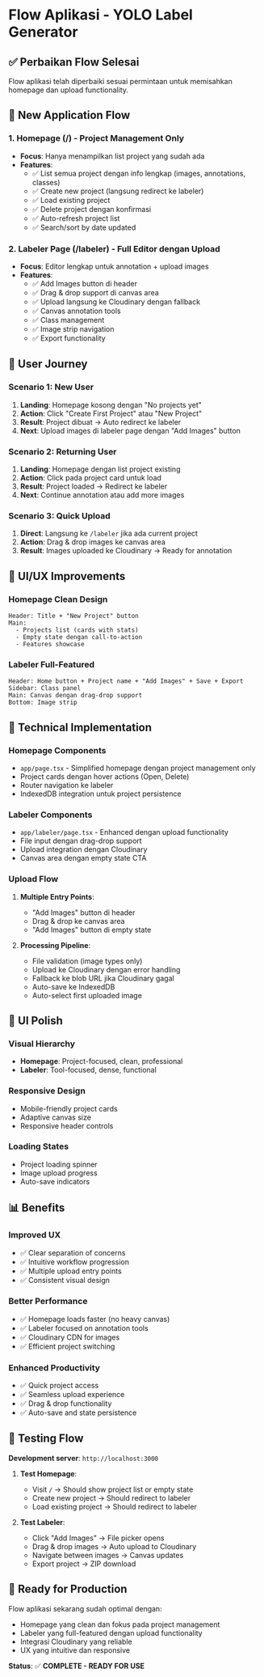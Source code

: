 # Flow Aplikasi - YOLO Label Generator

## ✅ Perbaikan Flow Selesai

Flow aplikasi telah diperbaiki sesuai permintaan untuk memisahkan homepage dan upload functionality.

## 🔄 New Application Flow

### 1. **Homepage (/) - Project Management Only**
- **Focus**: Hanya menampilkan list project yang sudah ada
- **Features**:
  - ✅ List semua project dengan info lengkap (images, annotations, classes)
  - ✅ Create new project (langsung redirect ke labeler)
  - ✅ Load existing project
  - ✅ Delete project dengan konfirmasi
  - ✅ Auto-refresh project list
  - ✅ Search/sort by date updated

### 2. **Labeler Page (/labeler) - Full Editor dengan Upload**
- **Focus**: Editor lengkap untuk annotation + upload images
- **Features**:
  - ✅ Add Images button di header
  - ✅ Drag & drop support di canvas area
  - ✅ Upload langsung ke Cloudinary dengan fallback
  - ✅ Canvas annotation tools
  - ✅ Class management
  - ✅ Image strip navigation
  - ✅ Export functionality

## 🎯 User Journey

### **Scenario 1: New User**
1. **Landing**: Homepage kosong dengan "No projects yet"
2. **Action**: Click "Create First Project" atau "New Project"
3. **Result**: Project dibuat → Auto redirect ke labeler
4. **Next**: Upload images di labeler page dengan "Add Images" button

### **Scenario 2: Returning User**
1. **Landing**: Homepage dengan list project existing
2. **Action**: Click pada project card untuk load
3. **Result**: Project loaded → Redirect ke labeler
4. **Next**: Continue annotation atau add more images

### **Scenario 3: Quick Upload**
1. **Direct**: Langsung ke `/labeler` jika ada current project
2. **Action**: Drag & drop images ke canvas area
3. **Result**: Images uploaded ke Cloudinary → Ready for annotation

## 📱 UI/UX Improvements

### **Homepage Clean Design**
```
Header: Title + "New Project" button
Main: 
  - Projects list (cards with stats)
  - Empty state dengan call-to-action
  - Features showcase
```

### **Labeler Full-Featured**
```
Header: Home button + Project name + "Add Images" + Save + Export
Sidebar: Class panel
Main: Canvas dengan drag-drop support
Bottom: Image strip
```

## 🔧 Technical Implementation

### **Homepage Components**
- `app/page.tsx` - Simplified homepage dengan project management only
- Project cards dengan hover actions (Open, Delete)
- Router navigation ke labeler
- IndexedDB integration untuk project persistence

### **Labeler Components**
- `app/labeler/page.tsx` - Enhanced dengan upload functionality
- File input dengan drag-drop support
- Upload integration dengan Cloudinary
- Canvas area dengan empty state CTA

### **Upload Flow**
1. **Multiple Entry Points**:
   - "Add Images" button di header
   - Drag & drop ke canvas area
   - "Add Images" button di empty state

2. **Processing Pipeline**:
   - File validation (image types only)
   - Upload ke Cloudinary dengan error handling
   - Fallback ke blob URL jika Cloudinary gagal
   - Auto-save ke IndexedDB
   - Auto-select first uploaded image

## 🎨 UI Polish

### **Visual Hierarchy**
- **Homepage**: Project-focused, clean, professional
- **Labeler**: Tool-focused, dense, functional

### **Responsive Design**
- Mobile-friendly project cards
- Adaptive canvas size
- Responsive header controls

### **Loading States**
- Project loading spinner
- Image upload progress
- Auto-save indicators

## 📊 Benefits

### **Improved UX**
- ✅ Clear separation of concerns
- ✅ Intuitive workflow progression
- ✅ Multiple upload entry points
- ✅ Consistent visual design

### **Better Performance**
- ✅ Homepage loads faster (no heavy canvas)
- ✅ Labeler focused on annotation tools
- ✅ Cloudinary CDN for images
- ✅ Efficient project switching

### **Enhanced Productivity**
- ✅ Quick project access
- ✅ Seamless upload experience
- ✅ Drag & drop functionality
- ✅ Auto-save and state persistence

## 🧪 Testing Flow

**Development server**: `http://localhost:3000`

1. **Test Homepage**:
   - Visit `/` → Should show project list or empty state
   - Create new project → Should redirect to labeler
   - Load existing project → Should redirect to labeler

2. **Test Labeler**:
   - Click "Add Images" → File picker opens
   - Drag & drop images → Auto upload to Cloudinary
   - Navigate between images → Canvas updates
   - Export project → ZIP download

## 🚀 Ready for Production

Flow aplikasi sekarang sudah optimal dengan:
- Homepage yang clean dan fokus pada project management
- Labeler yang full-featured dengan upload functionality
- Integrasi Cloudinary yang reliable
- UX yang intuitive dan responsive

**Status**: ✅ **COMPLETE - READY FOR USE**
